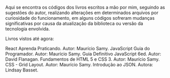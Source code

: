 Aqui se encontra os códigos dos livros escritos a mão por mim, seguindo as sugestões do autor, realizando alterações em determinados arquivos por curiosidade do funcionamento, em alguns códigos sofreram mudanças significativas por causa da atualização da biblioteca ou versão da tecnologia envolvida.

Livros vistos até agora:

React Aprenda Praticando. Autor: Maurício Samy.
JavaScript Guia do Programador. Autor: Maurício Samy.
Guia Definitivo JavaScript 6ed. Autor: David Flanagan.
Fundamentos de HTML 5 e CSS 3. Autor: Maurício Samy.
CSS - Grid Layout. Autor: Maurício Samy.
Introdução ao JSON. Autora: Lindsay Basset.